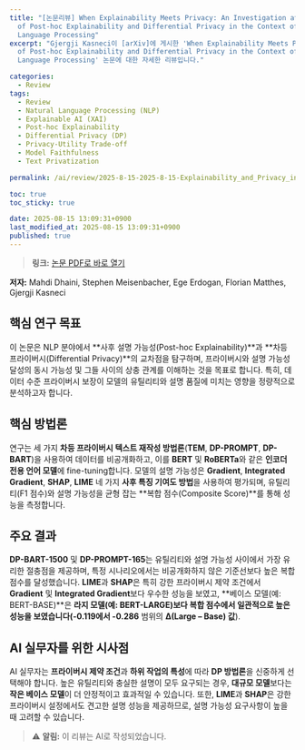 ```yaml
---
title: "[논문리뷰] When Explainability Meets Privacy: An Investigation at the Intersection
  of Post-hoc Explainability and Differential Privacy in the Context of Natural
  Language Processing"
excerpt: "Gjergji Kasneci이 [arXiv]에 게시한 'When Explainability Meets Privacy: An Investigation at the Intersection
  of Post-hoc Explainability and Differential Privacy in the Context of Natural
  Language Processing' 논문에 대한 자세한 리뷰입니다."

categories:
  - Review
tags:
  - Review
  - Natural Language Processing (NLP)
  - Explainable AI (XAI)
  - Post-hoc Explainability
  - Differential Privacy (DP)
  - Privacy-Utility Trade-off
  - Model Faithfulness
  - Text Privatization

permalink: /ai/review/2025-8-15-2025-8-15-Explainability_and_Privacy_in_NLP/

toc: true
toc_sticky: true

date: 2025-08-15 13:09:31+0900
last_modified_at: 2025-08-15 13:09:31+0900
published: true
---
```

> **링크:** [논문 PDF로 바로 열기](https://arxiv.org/abs/2508.10482)

**저자:** Mahdi Dhaini, Stephen Meisenbacher, Ege Erdogan, Florian Matthes, Gjergji Kasneci



## 핵심 연구 목표
이 논문은 NLP 분야에서 **사후 설명 가능성(Post-hoc Explainability)**과 **차등 프라이버시(Differential Privacy)**의 교차점을 탐구하며, 프라이버시와 설명 가능성 달성의 동시 가능성 및 그들 사이의 상충 관계를 이해하는 것을 목표로 합니다. 특히, 데이터 수준 프라이버시 보장이 모델의 유틸리티와 설명 품질에 미치는 영향을 정량적으로 분석하고자 합니다.

## 핵심 방법론
연구는 세 가지 **차등 프라이버시 텍스트 재작성 방법론**(**TEM**, **DP-PROMPT**, **DP-BART**)을 사용하여 데이터를 비공개화하고, 이를 **BERT** 및 **RoBERTa**와 같은 **인코더 전용 언어 모델**에 fine-tuning합니다. 모델의 설명 가능성은 **Gradient**, **Integrated Gradient**, **SHAP**, **LIME** 네 가지 **사후 특징 기여도 방법**을 사용하여 평가되며, 유틸리티(F1 점수)와 설명 가능성을 균형 잡는 **복합 점수(Composite Score)**를 통해 성능을 측정합니다.

## 주요 결과
**DP-BART-1500** 및 **DP-PROMPT-165**는 유틸리티와 설명 가능성 사이에서 가장 유리한 절충점을 제공하며, 특정 시나리오에서는 비공개화하지 않은 기준선보다 높은 복합 점수를 달성했습니다. **LIME**과 **SHAP**은 특히 강한 프라이버시 제약 조건에서 **Gradient** 및 **Integrated Gradient**보다 우수한 성능을 보였고, **베이스 모델(예: BERT-BASE)**은 **라지 모델(예: BERT-LARGE)**보다 복합 점수에서 일관적으로 높은 성능을 보였습니다(**-0.119에서 -0.286** 범위의 **Δ(Large – Base) 값**).

## AI 실무자를 위한 시사점
AI 실무자는 **프라이버시 제약 조건**과 **하위 작업의 특성**에 따라 **DP 방법론**을 신중하게 선택해야 합니다. 높은 유틸리티와 충실한 설명이 모두 요구되는 경우, **대규모 모델**보다는 **작은 베이스 모델**이 더 안정적이고 효과적일 수 있습니다. 또한, **LIME**과 **SHAP**은 강한 프라이버시 설정에서도 견고한 설명 성능을 제공하므로, 설명 가능성 요구사항이 높을 때 고려할 수 있습니다.

> ⚠️ **알림:** 이 리뷰는 AI로 작성되었습니다.